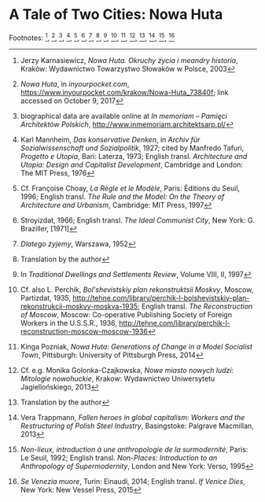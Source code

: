 A Tale of Two Cities: Nowa Huta
===

Footnotes: [^1], [^2], [^3], [^4], [^5], [^6], [^7], [^8], [^9], [^10], [^11], [^12], [^13], [^14], [^15], [^16]

[^1]: Jerzy Karnasiewicz, _Nowa Huta. Okruchy życia i meandry historia_, Kraków: Wydawnictwo Towarzystwo Słowaków w Polsce, 2003

[^2]: _Nowa Huta_, in _inyourpocket.com_, https://www.inyourpocket.com/krakow/Nowa-Huta_73840f; link accessed on October 9, 2017

[^3]: biographical data are available online at _In memoriam – Pamięci Architektów Polskich_, http://www.inmemoriam.architektsarp.pl/

[^4]: Karl Mannheim, _Das konservative Denken_, in _Archiv für Sozialwissenschaft und Sozialpolitik_, 1927; cited by Manfredo Tafuri, _Progetto e Utopia_, Bari: Laterza, 1973; English transl. _Architecture and Utopia: Design and Capitalist Development_, Cambridge and London: The MIT Press, 1976

[^5]: Cf. Françoise Choay, _La Règle et le Modèle_, Paris: Éditions du Seuil, 1996; English transl. _The Rule and the Model: On the Theory of Architecture and Urbanism_, Cambridge: MIT Press, 1997

[^6]: Stroyizdat, 1966; English transl. _The Ideal Communist City_, New York: G. Braziller, [1971]

[^7]: _Dlatego żyjemy_, Warszawa, 1952

[^8]: Translation by the author

[^9]: In _Traditional Dwellings and Settlements Review_, Volume VIII, II, 1997

[^10]: Cf. also L. Perchik, _Bol'shevistskiy plan rekonstruktsii Moskvy_, Moscow, Partizdat, 1935, http://tehne.com/library/perchik-l-bolshevistskiy-plan-rekonstrukcii-moskvy-moskva-1935; English transl. _The Reconstruction of Moscow_, Moscow: Co-operative Publishing Society of Foreign Workers in the U.S.S.R., 1936, http://tehne.com/library/perchik-l-reconstruction-moscow-moscow-1936

[^11]: Kinga Pozniak, _Nowa Huta: Generations of Change in a Model Socialist Town_, Pittsburgh: University of Pittsburgh Press, 2014

[^12]: Cf. e.g. Monika Golonka-Czajkowska, _Nowe miasto nowych ludzi: Mitologie nowohuckie_, Krakow: Wydawnictwo Uniwersytetu Jagiellońskiego, 2013

[^13]: Translation by the author

[^14]: Vera Trappmann, _Fallen heroes in global capitalism: Workers and the Restructuring of Polish Steel Industry_, Basingstoke: Palgrave Macmillan, 2013

[^15]: _Non-lieux, introduction à une anthropologie de la surmodernité_, Paris: Le Seuil, 1992; English transl. _Non-Places: Introduction to an Anthropology of Supermodernity_, London and New York: Verso, 1995

[^16]: _Se Venezia muore_, Turin: Einaudi, 2014; English transl. _If Venice Dies_, New York: New Vessel Press, 2015
